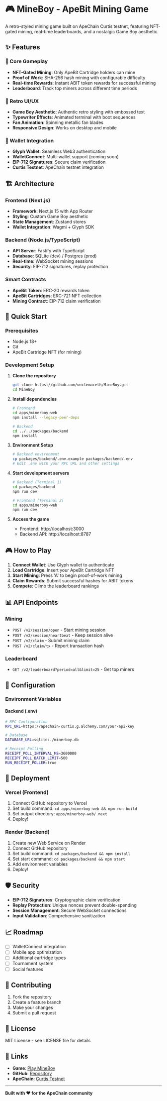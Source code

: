 # 🎮 MineBoy - ApeBit Mining Game

A retro-styled mining game built on ApeChain Curtis testnet, featuring NFT-gated mining, real-time leaderboards, and a nostalgic Game Boy aesthetic.

## ✨ Features

### 🎯 Core Gameplay
- **NFT-Gated Mining**: Only ApeBit Cartridge holders can mine
- **Proof of Work**: SHA-256 hash mining with configurable difficulty
- **Real-time Rewards**: Instant ABIT token rewards for successful mining
- **Leaderboard**: Track top miners across different time periods

### 🎨 Retro UI/UX
- **Game Boy Aesthetic**: Authentic retro styling with embossed text
- **Typewriter Effects**: Animated terminal with boot sequences
- **Fan Animation**: Spinning metallic fan blades
- **Responsive Design**: Works on desktop and mobile

### 🔐 Wallet Integration
- **Glyph Wallet**: Seamless Web3 authentication
- **WalletConnect**: Multi-wallet support (coming soon)
- **EIP-712 Signatures**: Secure claim verification
- **Curtis Testnet**: ApeChain testnet integration

## 🏗️ Architecture

### Frontend (Next.js)
- **Framework**: Next.js 15 with App Router
- **Styling**: Custom Game Boy aesthetic
- **State Management**: Zustand stores
- **Wallet Integration**: Wagmi + Glyph SDK

### Backend (Node.js/TypeScript)
- **API Server**: Fastify with TypeScript
- **Database**: SQLite (dev) / Postgres (prod)
- **Real-time**: WebSocket mining sessions
- **Security**: EIP-712 signatures, replay protection

### Smart Contracts
- **ApeBit Token**: ERC-20 rewards token
- **ApeBit Cartridges**: ERC-721 NFT collection
- **Mining Contract**: EIP-712 claim verification

## 🚀 Quick Start

### Prerequisites
- Node.js 18+
- Git
- ApeBit Cartridge NFT (for mining)

### Development Setup

1. **Clone the repository**
   ```bash
   git clone https://github.com/unclemaceth/MineBoy.git
   cd MineBoy
   ```

2. **Install dependencies**
   ```bash
   # Frontend
   cd apps/minerboy-web
   npm install --legacy-peer-deps
   
   # Backend
   cd ../../packages/backend
   npm install
   ```

3. **Environment Setup**
   ```bash
   # Backend environment
   cp packages/backend/.env.example packages/backend/.env
   # Edit .env with your RPC URL and other settings
   ```

4. **Start development servers**
   ```bash
   # Backend (Terminal 1)
   cd packages/backend
   npm run dev
   
   # Frontend (Terminal 2)
   cd apps/minerboy-web
   npm run dev
   ```

5. **Access the game**
   - Frontend: http://localhost:3000
   - Backend API: http://localhost:8787

## 🎮 How to Play

1. **Connect Wallet**: Use Glyph wallet to authenticate
2. **Load Cartridge**: Insert your ApeBit Cartridge NFT
3. **Start Mining**: Press 'A' to begin proof-of-work mining
4. **Claim Rewards**: Submit successful hashes for ABIT tokens
5. **Compete**: Climb the leaderboard rankings

## 📊 API Endpoints

### Mining
- `POST /v2/session/open` - Start mining session
- `POST /v2/session/heartbeat` - Keep session alive
- `POST /v2/claim` - Submit mining claim
- `POST /v2/claim/tx` - Report transaction hash

### Leaderboard
- `GET /v2/leaderboard?period=all&limit=25` - Get top miners

## 🔧 Configuration

### Environment Variables

#### Backend (.env)
```bash
# RPC Configuration
RPC_URL=https://apechain-curtis.g.alchemy.com/your-api-key

# Database
DATABASE_URL=sqlite:./minerboy.db

# Receipt Polling
RECEIPT_POLL_INTERVAL_MS=3600000
RECEIPT_POLL_BATCH_LIMIT=500
RUN_RECEIPT_POLLER=true
```

## 🚀 Deployment

### Vercel (Frontend)
1. Connect GitHub repository to Vercel
2. Set build command: `cd apps/minerboy-web && npm run build`
3. Set output directory: `apps/minerboy-web/.next`
4. Deploy!

### Render (Backend)
1. Create new Web Service on Render
2. Connect GitHub repository
3. Set build command: `cd packages/backend && npm install`
4. Set start command: `cd packages/backend && npm start`
5. Add environment variables
6. Deploy!

## 🛡️ Security

- **EIP-712 Signatures**: Cryptographic claim verification
- **Replay Protection**: Unique nonces prevent double-spending
- **Session Management**: Secure WebSocket connections
- **Input Validation**: Comprehensive sanitization

## 📈 Roadmap

- [ ] WalletConnect integration
- [ ] Mobile app optimization
- [ ] Additional cartridge types
- [ ] Tournament system
- [ ] Social features

## 🤝 Contributing

1. Fork the repository
2. Create a feature branch
3. Make your changes
4. Submit a pull request

## 📄 License

MIT License - see LICENSE file for details

## 🔗 Links

- **Game**: [Play MineBoy](https://mineboy.vercel.app)
- **GitHub**: [Repository](https://github.com/unclemaceth/MineBoy)
- **ApeChain**: [Curtis Testnet](https://curtis.apechain.io)

---

**Built with ❤️ for the ApeChain community**

